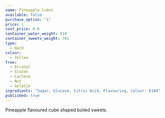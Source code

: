 ```yaml
---
name: Pineapple Cubes
available: false
purchase_option: "1"
price: 1
cost_price: 0.6
container_water_weight: 919
container_sweets_weight: 761
type: 
  - Hard
colour: 
  - Yellow
free: 
  - Alcohol
  - Gluten
  - Lactose
  - Nut
  - Gelatin
ingredients: "Sugar, Glucose, Citric Acid, Flavouring, Colour: E104"
published: true
---
```

Pineapple flavoured cube shaped boiled sweets.
